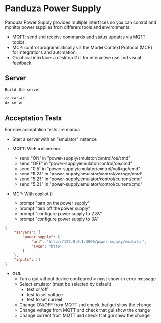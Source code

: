 # Panduza Power Supply

Panduza Power Supply provides multiple interfaces so you can control and monitor power supplies from different tools and environments:

- MQTT: send and receive commands and status updates via MQTT topics.
- MCP: control programmatically via the Model Context Protocol (MCP) for integrations and automation.
- Graphical interface: a desktop GUI for interactive use and visual feedback.

## Server

`Build the server`

```bash
cd server
dx serve
```

## Acceptation Tests

For now acceptation tests are manual

- Start a server with an "emulator" instance

- MQTT: With a client tool
    - send "ON" in "power-supply/emulator/control/oe/cmd"
    - send "OFF" in "power-supply/emulator/control/oe/cmd"
    - send "0.5" in "power-supply/emulator/control/voltage/cmd"
    - send "5.23" in "power-supply/emulator/control/voltage/cmd"
    - send "5.23" in "power-supply/emulator/control/current/cmd"
    - send "5.23" in "power-supply/emulator/control/current/cmd"


- MCP: With copilot ()
    - prompt "turn on the power supply"
    - prompt "turn off the power supply"
    - prompt "configure power supply to 2.8V"
    - prompt "configure power supply to 3A"

```json
{
	"servers": {		
		"power_supply": {
			"url": "http://127.0.0.1:3000/power-supply/emulator",
			"type": "http"
		}
	},
	"inputs": []
}
```

- GUI:
    - Tun a gui without device configured = must show an error message
    - Select emulator (must be selected by default)
        - test on/off
        - test to set voltage
        - test to set current
    - Change ON/OFF from MQTT and check that gui show the change
    - Change voltage from MQTT and check that gui show the change
    - Change current from MQTT and check that gui show the change

